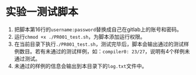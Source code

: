 # 实验一测试脚本

1. 把脚本第16行的`username:password`替换成自己在gitlab上的账号和密码。
2. 运行`chmod +x ./PR001_test.sh`，为脚本添加运行权限。
3. 在当前目录下执行`./PR001_test.sh`，测试完毕后，脚本会输出通过的测试样例数目。若有未通过的测试样例，如：`compiler0: 23/27`，说明有4个样例未通过测试。
4. 未通过的样例的信息会输出到本目录下的`log.txt`文件中。
